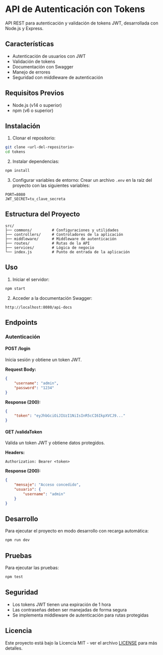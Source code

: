 # API de Autenticación con Tokens

API REST para autenticación y validación de tokens JWT, desarrollada con Node.js y Express.

## Características

- Autenticación de usuarios con JWT
- Validación de tokens
- Documentación con Swagger
- Manejo de errores
- Seguridad con middleware de autenticación

## Requisitos Previos

- Node.js (v14 o superior)
- npm (v6 o superior)

## Instalación

1. Clonar el repositorio:
```bash
git clone <url-del-repositorio>
cd tokens
```

2. Instalar dependencias:
```bash
npm install
```

3. Configurar variables de entorno:
Crear un archivo `.env` en la raíz del proyecto con las siguientes variables:
```env
PORT=8080
JWT_SECRET=tu_clave_secreta
```

## Estructura del Proyecto

```
src/
├── commons/         # Configuraciones y utilidades
├── controllers/     # Controladores de la aplicación
├── middleware/      # Middleware de autenticación
├── routes/          # Rutas de la API
├── services/        # Lógica de negocio
└── index.js         # Punto de entrada de la aplicación
```

## Uso

1. Iniciar el servidor:
```bash
npm start
```

2. Acceder a la documentación Swagger:
```
http://localhost:8080/api-docs
```

## Endpoints

### Autenticación

#### POST /login
Inicia sesión y obtiene un token JWT.

**Request Body:**
```json
{
    "username": "admin",
    "password": "1234"
}
```

**Response (200):**
```json
{
    "token": "eyJhbGciOiJIUzI1NiIsInR5cCI6IkpXVCJ9..."
}
```

#### GET /validaToken
Valida un token JWT y obtiene datos protegidos.

**Headers:**
```
Authorization: Bearer <token>
```

**Response (200):**
```json
{
    "mensaje": "Acceso concedido",
    "usuario": {
        "username": "admin"
    }
}
```

## Desarrollo

Para ejecutar el proyecto en modo desarrollo con recarga automática:
```bash
npm run dev
```

## Pruebas

Para ejecutar las pruebas:
```bash
npm test
```

## Seguridad

- Los tokens JWT tienen una expiración de 1 hora
- Las contraseñas deben ser manejadas de forma segura
- Se implementa middleware de autenticación para rutas protegidas

## Licencia

Este proyecto está bajo la Licencia MIT - ver el archivo [LICENSE](LICENSE) para más detalles.